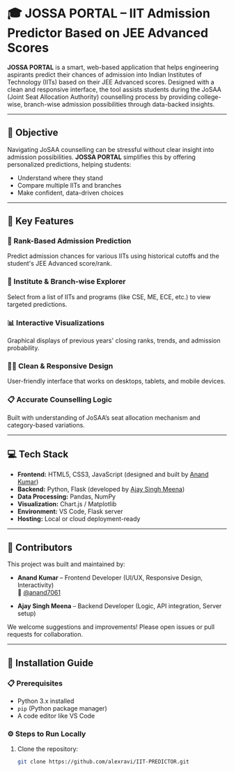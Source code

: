 # 🎓 JOSSA PORTAL – IIT Admission Predictor Based on JEE Advanced Scores

**JOSSA PORTAL** is a smart, web-based application that helps engineering aspirants predict their chances of admission into Indian Institutes of Technology (IITs) based on their JEE Advanced scores. Designed with a clean and responsive interface, the tool assists students during the JoSAA (Joint Seat Allocation Authority) counselling process by providing college-wise, branch-wise admission possibilities through data-backed insights.

---

## 🧠 Objective

Navigating JoSAA counselling can be stressful without clear insight into admission possibilities. **JOSSA PORTAL** simplifies this by offering personalized predictions, helping students:

- Understand where they stand
- Compare multiple IITs and branches
- Make confident, data-driven choices

---

## 🌟 Key Features

### 🎯 Rank-Based Admission Prediction  
Predict admission chances for various IITs using historical cutoffs and the student's JEE Advanced score/rank.

### 🏫 Institute & Branch-wise Explorer  
Select from a list of IITs and programs (like CSE, ME, ECE, etc.) to view targeted predictions.

### 📊 Interactive Visualizations  
Graphical displays of previous years' closing ranks, trends, and admission probability.

### 🧑‍💻 Clean & Responsive Design  
User-friendly interface that works on desktops, tablets, and mobile devices.

### 📋 Accurate Counselling Logic  
Built with understanding of JoSAA’s seat allocation mechanism and category-based variations.

---

## 💻 Tech Stack

- **Frontend:** HTML5, CSS3, JavaScript (designed and built by [Anand Kumar](https://github.com/anand7061))
- **Backend:** Python, Flask (developed by [Ajay Singh Meena]())
- **Data Processing:** Pandas, NumPy
- **Visualization:** Chart.js / Matplotlib
- **Environment:** VS Code, Flask server
- **Hosting:** Local or cloud deployment-ready

---

## 👥 Contributors

This project was built and maintained by:

- **Anand Kumar** – Frontend Developer (UI/UX, Responsive Design, Interactivity)  
  🔗 [@anand7061](https://github.com/anand7061)

- **Ajay Singh Meena** – Backend Developer (Logic, API integration, Server setup)  
  

We welcome suggestions and improvements! Please open issues or pull requests for collaboration.

---

## 🧾 Installation Guide

### 📋 Prerequisites

- Python 3.x installed
- `pip` (Python package manager)
- A code editor like VS Code

### ⚙️ Steps to Run Locally

1. Clone the repository:

   ```bash
   git clone https://github.com/alexravi/IIT-PREDICTOR.git
